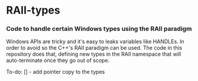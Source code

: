 # RAII-types
### Code to handle certain Windows types using the RAII paradigm
Windows APIs are tricky and it's easy to leaks variables like HANDLEs. In order to avoid so the C++'s RAII paradigm can be used. The code in this repository does that, defining new types in the RAII namespace that will auto-terminate once they go out of scope.

To-do:
[] - add pointer copy to the types
